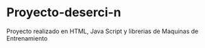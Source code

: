 # Proyecto-deserci-n
Proyecto realizado en HTML, Java Script y librerias de Maquinas de Entrenamiento
